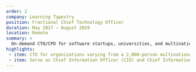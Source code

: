 ```yaml
---
order: 2
company: Learning Tapestry
position: Fractional Chief Technology Officer
duration: May 2017 – August 2019
location: Remote
summary: >
  On-demand CTO/CPO for software startups, universities, and multinational corporations, leading global teams of 200+ technology professionals in support of business objectives. Translate strategic objectives into achievable, low-risk implementation roadmaps.
highlights:
 - item: CTO for organizations varying from a 2,000-person multinational corporation to a graduate school of education.
 - item: Serve as Chief Information Officer (CIO) and Chief Information Security Officer (CISO) depending on client needs and priorities.
---
```

